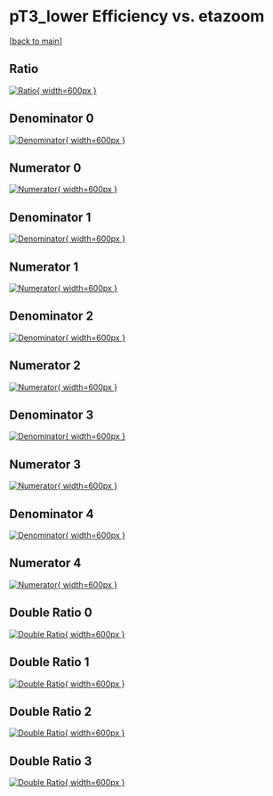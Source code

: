 # pT3_lower Efficiency vs. etazoom

[[back to main](./)]



## Ratio

[![Ratio](../mtv/var/pT3_lower_xtr_11_0_eff_etazoom.png){ width=600px }](../mtv/var/pT3_lower_xtr_11_0_eff_etazoom.pdf)

## Denominator 0

[![Denominator](../mtv/den/pT3_lower_xtr_11_0_eff_etazoom_den0.png){ width=600px }](../mtv/den/pT3_lower_xtr_11_0_eff_etazoom_den0.pdf)

## Numerator 0

[![Numerator](../mtv/num/pT3_lower_xtr_11_0_eff_etazoom_num0.png){ width=600px }](../mtv/num/pT3_lower_xtr_11_0_eff_etazoom_num0.pdf)

## Denominator 1

[![Denominator](../mtv/den/pT3_lower_xtr_11_0_eff_etazoom_den1.png){ width=600px }](../mtv/den/pT3_lower_xtr_11_0_eff_etazoom_den1.pdf)

## Numerator 1

[![Numerator](../mtv/num/pT3_lower_xtr_11_0_eff_etazoom_num1.png){ width=600px }](../mtv/num/pT3_lower_xtr_11_0_eff_etazoom_num1.pdf)

## Denominator 2

[![Denominator](../mtv/den/pT3_lower_xtr_11_0_eff_etazoom_den2.png){ width=600px }](../mtv/den/pT3_lower_xtr_11_0_eff_etazoom_den2.pdf)

## Numerator 2

[![Numerator](../mtv/num/pT3_lower_xtr_11_0_eff_etazoom_num2.png){ width=600px }](../mtv/num/pT3_lower_xtr_11_0_eff_etazoom_num2.pdf)

## Denominator 3

[![Denominator](../mtv/den/pT3_lower_xtr_11_0_eff_etazoom_den3.png){ width=600px }](../mtv/den/pT3_lower_xtr_11_0_eff_etazoom_den3.pdf)

## Numerator 3

[![Numerator](../mtv/num/pT3_lower_xtr_11_0_eff_etazoom_num3.png){ width=600px }](../mtv/num/pT3_lower_xtr_11_0_eff_etazoom_num3.pdf)

## Denominator 4

[![Denominator](../mtv/den/pT3_lower_xtr_11_0_eff_etazoom_den4.png){ width=600px }](../mtv/den/pT3_lower_xtr_11_0_eff_etazoom_den4.pdf)

## Numerator 4

[![Numerator](../mtv/num/pT3_lower_xtr_11_0_eff_etazoom_num4.png){ width=600px }](../mtv/num/pT3_lower_xtr_11_0_eff_etazoom_num4.pdf)

## Double Ratio 0

[![Double Ratio](../mtv/ratio/pT3_lower_xtr_11_0_eff_etazoom_ratio0.png){ width=600px }](../mtv/ratio/pT3_lower_xtr_11_0_eff_etazoom_ratio0.pdf)

## Double Ratio 1

[![Double Ratio](../mtv/ratio/pT3_lower_xtr_11_0_eff_etazoom_ratio1.png){ width=600px }](../mtv/ratio/pT3_lower_xtr_11_0_eff_etazoom_ratio1.pdf)

## Double Ratio 2

[![Double Ratio](../mtv/ratio/pT3_lower_xtr_11_0_eff_etazoom_ratio2.png){ width=600px }](../mtv/ratio/pT3_lower_xtr_11_0_eff_etazoom_ratio2.pdf)

## Double Ratio 3

[![Double Ratio](../mtv/ratio/pT3_lower_xtr_11_0_eff_etazoom_ratio3.png){ width=600px }](../mtv/ratio/pT3_lower_xtr_11_0_eff_etazoom_ratio3.pdf)

